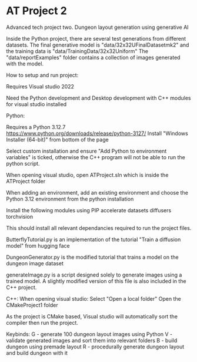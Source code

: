 # AT Project 2
Advanced tech project two. Dungeon layout generation using generative AI

Inside the Python project, there are several test generations from different
datasets. 
The final generative model is "data/32x32UFinalDatasetmk2" and the training
data is "data/TrainingData/32x32Uniform"
The "data/reportExamples" folder contains a collection of images generated
with the model.

How to setup and run project:

Requires Visual studio 2022

Need the Python development and Desktop development with C++ modules
for visual studio installed

Python:

Requires a Python 3.12.7
https://www.python.org/downloads/release/python-3127/
Install "Windows Installer (64-bit)" from bottom of the page

Select custom installation and ensure "Add Python to environment variables" 
is ticked, otherwise the C++ program will not be able to run the python script.

When opening visual studio, open ATProject.sln which is inside the ATProject folder

When adding an environment, add an existing environment and choose
the Python 3.12 environment from the python installation

Install the following modules using PIP
accelerate
datasets
diffusers
torchvision

This should install all relevant dependancies required to run the project files.

ButterflyTutorial.py is an implementation of the tutorial "Train a diffusion model"
from hugging face

DungeonGenerator.py is the modified tutorial that trains a model on the dungeon
image dataset

generateImage.py is a script designed solely to generate images using a trained model.
A slightly modified version of this file is also included in the C++ project.

C++:
When opening visual studio:
	Select "Open a local folder"
	Open the CMakeProject1 folder

As the project is CMake based, Visual studio will automatically sort the compiler
then run the project.

Keybinds:
	G - generate 100 dungeon layout images using Python
	V - validate generated images and sort them into relevant folders
	B - build dungeon using premade layout
	R - procedurally generate dungeon layout and build dungeon with it
